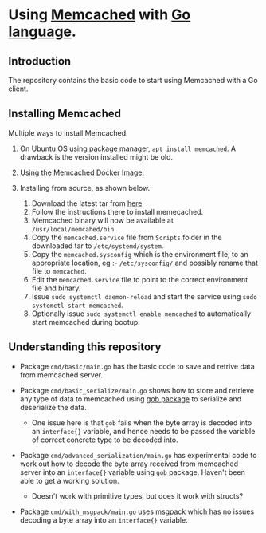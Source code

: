 # Using [Memcached](https://memcached.org/) with [Go language](https://go.dev/).

## Introduction

The repository contains the basic code to start using Memcached with a Go client.


## Installing Memcached

Multiple ways to install Memcached.

1. On Ubuntu OS using package manager, `apt install memcached`. A drawback is the version installed might be old.

2. Using the [Memcached Docker Image](https://hub.docker.com/_/memcached).

3. Installing from source, as shown below.  

    1. Download the latest tar from [here](https://memcached.org/downloads)
    2. Follow the instructions there to install memecached.
    3. Memcached binary will now be available at `/usr/local/memcahed/bin`.
    4. Copy the `memcached.service` file from `Scripts` folder in the downloaded tar to `/etc/systemd/system`.
    5. Copy the `memcached.sysconfig` which is the environment file, to an appropriate location, eg :- `/etc/sysconfig/` and possibly rename that file to `memcached`.
    6. Edit the `memcached.service` file to point to the correct environment file and binary.
    7. Issue `sudo systemctl daemon-reload` and start the service using `sudo systemctl start memcached`.
    8. Optionally issue `sudo systemctl enable memcached` to automatically start memcached during bootup.

## Understanding this repository

- Package `cmd/basic/main.go` has the basic code to save and retrive data from memcached server.

- Package `cmd/basic_serialize/main.go` shows how to store and retrieve any type of data to memcached using [gob package](https://pkg.go.dev/encoding/gob) to serialize and deserialize the data.
    - One issue here is that `gob` fails when the byte array is decoded into an `interface{}` variable, and hence needs to be passed the variable of correct concrete type to be decoded into.

- Package `cmd/advanced_serialization/main.go` has experimental code to work out how to decode the byte array received from memcached server into an `interface{}` variable using `gob` package. Haven't been able to get a working solution.
    - Doesn't work with primitive types, but does it work with structs?

- Package `cmd/with_msgpack/main.go` uses [msgpack](https://github.com/vmihailenco/msgpack) which has no issues decoding a byte array into an `interface{}` variable.